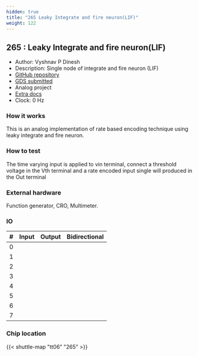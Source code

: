 ```yaml
---
hidden: true
title: "265 Leaky Integrate and fire neuron(LIF)"
weight: 122
---
```


## 265 : Leaky Integrate and fire neuron(LIF)

* Author: Vyshnav P Dinesh
* Description: Single node of integrate and fire neuron (LIF)
* [GitHub repository](https://github.com/vyshnavthonichal/tt-um-duk-lif)
* [GDS submitted](https://github.com/vyshnavthonichal/tt-um-duk-lif/actions/runs/8753273818)
* Analog project
* [Extra docs](None)
* Clock: 0 Hz

<!---

This file is used to generate your project datasheet. Please fill in the information below and delete any unused
sections.

You can also include images in this folder and reference them in the markdown. Each image must be less than
512 kb in size, and the combined size of all images must be less than 1 MB.
-->


### How it works

This is an analog implementation of rate based encoding technique using leaky integrate and fire neuron.

### How to test

The time varying input is applied to vin terminal, connect a threshold voltage in the Vth terminal and a rate encoded input single will produced in the Out terminal

### External hardware

Function generator, CRO, Multimeter.


### IO

| # | Input          | Output         | Bidirectional   |
| - | -------------- | -------------- | --------------- |
| 0 |  |  |  |
| 1 |  |  |  |
| 2 |  |  |  |
| 3 |  |  |  |
| 4 |  |  |  |
| 5 |  |  |  |
| 6 |  |  |  |
| 7 |  |  |  |

### Chip location

{{< shuttle-map "tt06" "265" >}}
